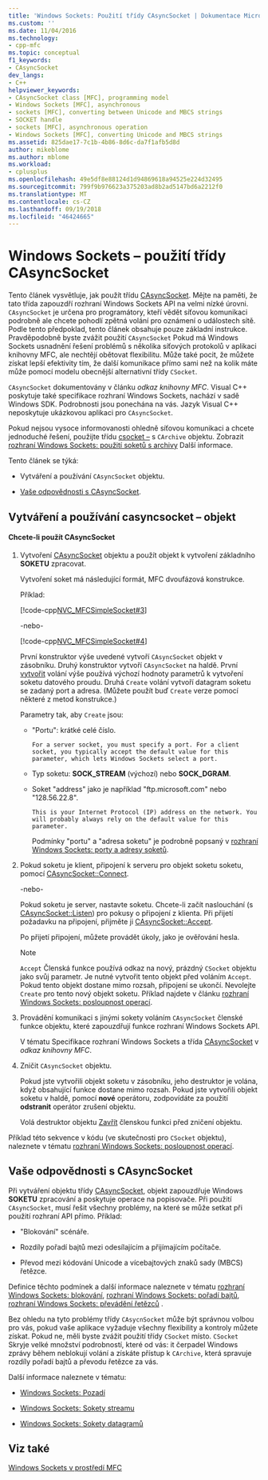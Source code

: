 ```yaml
---
title: 'Windows Sockets: Použití třídy CAsyncSocket | Dokumentace Microsoftu'
ms.custom: ''
ms.date: 11/04/2016
ms.technology:
- cpp-mfc
ms.topic: conceptual
f1_keywords:
- CAsyncSocket
dev_langs:
- C++
helpviewer_keywords:
- CAsyncSocket class [MFC], programming model
- Windows Sockets [MFC], asynchronous
- sockets [MFC], converting between Unicode and MBCS strings
- SOCKET handle
- sockets [MFC], asynchronous operation
- Windows Sockets [MFC], converting Unicode and MBCS strings
ms.assetid: 825dae17-7c1b-4b86-8d6c-da7f1afb5d8d
author: mikeblome
ms.author: mblome
ms.workload:
- cplusplus
ms.openlocfilehash: 49e5df8e88124d1d94869618a94525e224d32495
ms.sourcegitcommit: 799f9b976623a375203ad8b2ad5147bd6a2212f0
ms.translationtype: MT
ms.contentlocale: cs-CZ
ms.lasthandoff: 09/19/2018
ms.locfileid: "46424665"
---
```

# <a name="windows-sockets-using-class-casyncsocket"></a>Windows Sockets – použití třídy CAsyncSocket

Tento článek vysvětluje, jak použít třídu [CAsyncSocket](../mfc/reference/casyncsocket-class.md). Mějte na paměti, že tato třída zapouzdří rozhraní Windows Sockets API na velmi nízké úrovni. `CAsyncSocket` je určena pro programátory, kteří vědět síťovou komunikaci podrobně ale chcete pohodlí zpětná volání pro oznámení o událostech sítě. Podle tento předpoklad, tento článek obsahuje pouze základní instrukce. Pravděpodobně byste zvážit použití `CAsyncSocket` Pokud má Windows Sockets usnadnění řešení problémů s několika síťových protokolů v aplikaci knihovny MFC, ale nechtějí obětovat flexibilitu. Může také pocit, že můžete získat lepší efektivity tím, že další komunikace přímo sami než na kolik máte může pomocí modelu obecnější alternativní třídy `CSocket`.

`CAsyncSocket` dokumentovány v článku *odkaz knihovny MFC*. Visual C++ poskytuje také specifikace rozhraní Windows Sockets, nachází v sadě Windows SDK. Podrobnosti jsou ponechána na vás. Jazyk Visual C++ neposkytuje ukázkovou aplikaci pro `CAsyncSocket`.

Pokud nejsou vysoce informovanosti ohledně síťovou komunikaci a chcete jednoduché řešení, použijte třídu [csocket –](../mfc/reference/csocket-class.md) s `CArchive` objektu. Zobrazit [rozhraní Windows Sockets: použití soketů s archivy](../mfc/windows-sockets-using-sockets-with-archives.md) Další informace.

Tento článek se týká:

- Vytváření a používání `CAsyncSocket` objektu.

- [Vaše odpovědnosti s CAsyncSocket](#_core_your_responsibilities_with_casyncsocket).

##  <a name="_core_creating_and_using_a_casyncsocket_object"></a> Vytváření a používání casyncsocket – objekt

#### <a name="to-use-casyncsocket"></a>Chcete-li použít CAsyncSocket

1. Vytvoření [CAsyncSocket](../mfc/reference/casyncsocket-class.md) objektu a použít objekt k vytvoření základního **SOKETU** zpracovat.

     Vytvoření soket má následující formát, MFC dvoufázová konstrukce.

     Příklad:

     [!code-cpp[NVC_MFCSimpleSocket#3](../mfc/codesnippet/cpp/windows-sockets-using-class-casyncsocket_1.cpp)]

     -nebo-

     [!code-cpp[NVC_MFCSimpleSocket#4](../mfc/codesnippet/cpp/windows-sockets-using-class-casyncsocket_2.cpp)]

     První konstruktor výše uvedené vytvoří `CAsyncSocket` objekt v zásobníku. Druhý konstruktor vytvoří `CAsyncSocket` na haldě. První [vytvořit](../mfc/reference/casyncsocket-class.md#create) volání výše používá výchozí hodnoty parametrů k vytvoření soketu datového proudu. Druhá `Create` volání vytvoří datagram soketu se zadaný port a adresa. (Můžete použít buď `Create` verze pomocí některé z metod konstrukce.)

     Parametry tak, aby `Create` jsou:

   - "Portu": krátké celé číslo.

         For a server socket, you must specify a port. For a client socket, you typically accept the default value for this parameter, which lets Windows Sockets select a port.

   - Typ soketu: **SOCK_STREAM** (výchozí) nebo **SOCK_DGRAM**.

   - Soket "address" jako je například "ftp.microsoft.com" nebo "128.56.22.8".

         This is your Internet Protocol (IP) address on the network. You will probably always rely on the default value for this parameter.

     Podmínky "portu" a "adresa soketu" je podrobně popsaný v [rozhraní Windows Sockets: porty a adresy soketů](../mfc/windows-sockets-ports-and-socket-addresses.md).

1. Pokud soketu je klient, připojení k serveru pro objekt soketu soketu, pomocí [CAsyncSocket::Connect](../mfc/reference/casyncsocket-class.md#connect).

     -nebo-

     Pokud soketu je server, nastavte soketu. Chcete-li začít naslouchání (s [CAsyncSocket::Listen](../mfc/reference/casyncsocket-class.md#listen)) pro pokusy o připojení z klienta. Při přijetí požadavku na připojení, přijměte ji [CAsyncSocket::Accept](../mfc/reference/casyncsocket-class.md#accept).

     Po přijetí připojení, můžete provádět úkoly, jako je ověřování hesla.

    > [!NOTE]
    >  `Accept` Členská funkce používá odkaz na nový, prázdný `CSocket` objektu jako svůj parametr. Je nutné vytvořit tento objekt před voláním `Accept`. Pokud tento objekt dostane mimo rozsah, připojení se ukončí. Nevolejte `Create` pro tento nový objekt soketu. Příklad najdete v článku [rozhraní Windows Sockets: posloupnost operací](../mfc/windows-sockets-sequence-of-operations.md).

1. Provádění komunikaci s jinými sokety voláním `CAsyncSocket` členské funkce objektu, které zapouzdřují funkce rozhraní Windows Sockets API.

     V tématu Specifikace rozhraní Windows Sockets a třída [CAsyncSocket](../mfc/reference/casyncsocket-class.md) v *odkaz knihovny MFC*.

1. Zničit `CAsyncSocket` objektu.

     Pokud jste vytvořili objekt soketu v zásobníku, jeho destruktor je volána, když obsahující funkce dostane mimo rozsah. Pokud jste vytvořili objekt soketu v haldě, pomocí **nové** operátoru, zodpovídáte za použití **odstranit** operátor zrušení objektu.

     Volá destruktor objektu [Zavřít](../mfc/reference/casyncsocket-class.md#close) členskou funkci před zničení objektu.

Příklad této sekvence v kódu (ve skutečnosti pro `CSocket` objektu), naleznete v tématu [rozhraní Windows Sockets: posloupnost operací](../mfc/windows-sockets-sequence-of-operations.md).

##  <a name="_core_your_responsibilities_with_casyncsocket"></a> Vaše odpovědnosti s CAsyncSocket

Při vytváření objektu třídy [CAsyncSocket](../mfc/reference/casyncsocket-class.md), objekt zapouzdřuje Windows **SOKETU** zpracování a poskytuje operace na popisovače. Při použití `CAsyncSocket`, musí řešit všechny problémy, na které se může setkat při použití rozhraní API přímo. Příklad:

- "Blokování" scénáře.

- Rozdíly pořadí bajtů mezi odesílajícím a přijímajícím počítače.

- Převod mezi kódování Unicode a vícebajtových znaků sady (MBCS) řetězce.

Definice těchto podmínek a další informace naleznete v tématu [rozhraní Windows Sockets: blokování](../mfc/windows-sockets-blocking.md), [rozhraní Windows Sockets: pořadí bajtů](../mfc/windows-sockets-byte-ordering.md), [rozhraní Windows Sockets: převádění řetězců](../mfc/windows-sockets-converting-strings.md) .

Bez ohledu na tyto problémy třídy `CAsycnSocket` může být správnou volbou pro vás, pokud vaše aplikace vyžaduje všechny flexibility a kontroly můžete získat. Pokud ne, měli byste zvážit použití třídy `CSocket` místo. `CSocket` Skryje velké množství podrobností, které od vás: it čerpadel Windows zprávy během neblokují volání a získáte přístup k `CArchive`, která spravuje rozdíly pořadí bajtů a převodu řetězce za vás.

Další informace naleznete v tématu:

- [Windows Sockets: Pozadí](../mfc/windows-sockets-background.md)

- [Windows Sockets: Sokety streamu](../mfc/windows-sockets-stream-sockets.md)

- [Windows Sockets: Sokety datagramů](../mfc/windows-sockets-datagram-sockets.md)

## <a name="see-also"></a>Viz také

[Windows Sockets v prostředí MFC](../mfc/windows-sockets-in-mfc.md)

